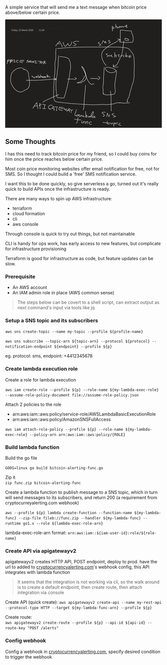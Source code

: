 A simple service that will send me a text message when bitcoin price above/below certain price.

![design](design.png)


## Some Thoughts
I has this need to track bitcoin price for my friend, so I could buy coins for him once the price reaches below certain price.

Most coin price monitoring websites offer email notification for free, not for SMS. So I thought I could build a 'free' SMS notification service.

I want this to be done quickly, so give serverless a go, turned out it's really quick to build APIs once the infrastructure is ready.

There are many ways to spin up AWS infrastructure: 
- terraform
- cloud formation
- cli
- aws console

Through console is quick to try out things, but not maintainable

CLI is handy for ops work, has early access to new features, but complicate for infrastructure provisioning

Terraform is good for infrastructure as code, but feature updates can be slow.



### Prerequisite
- An AWS account
- An IAM admin role in place (AWS common sense)

> The steps below can be covert to a shell script, can extract output as next command's input via tools like jq  

### Setup a SNS topic and its subscribers

`aws sns create-topic --name my-topic --profile ${profile-name}`

`aws sns subscribe --topic-arn ${topic-arn} --protocol ${protocol} --notification-endpoint ${endpoint} --profile ${p}` 

eg. protocol: sms, endpoint: +4412345678

### Create lambda execution role

Create a role for lambda execution  

`aws iam create-role --profile ${p} --role-name ${my-lambda-exec-role} --assume-role-policy-document file://assume-role-policy.json`


Attach 2 policies to the role  
- arn:aws:iam::aws:policy/service-role/AWSLambdaBasicExecutionRole
- arn:aws:iam::aws:policy/AmazonSNSFullAccess

`aws iam attach-role-policy --profile ${p} --role-name ${my-lambda-exec-role} --policy-arn arn:aws:iam::aws:policy/{ROLE}`

### Build lambda function

Build the go file

`GOOS=linux go build bitcoin-alerting-func.go`  

Zip it  
`zip func.zip bitcoin-alerting-func`  

Create a lambda function to publish message to a SNS topic, which in turn will send messages to its subscribers,
and return 200 (a requirement from cryptocurreyalerting.com webhook)

`aws --profile ${p} lambda create-function --function-name ${my-lambda-func} --zip-file fileb://func.zip --handler ${my-lambda-func} --runtime go1.x --role ${lambda-exec-role-arn}`

lambda-exec-role-arn format: `arn:aws:iam::${iam-user-id}:role/${role-name}`

### Create API via apigatewayv2

apigatewayv2 creates HTTP API, POST endpoint, deploy to prod. have the url to added to [cryptocurrencyalerting.com](cryptocurrencyalerting.com)'s webhook config, this API integrates with lambda function

> It seems that the integration is not working via cli, so the walk around is to create a default endpoint, then create route, then attach integration via console

Create API (quick create):
`aws apigatewayv2 create-api --name my-rest-api --protocol-type HTTP --target ${my-lambda-func-arn} --profile ${p}`

Create route:  
`aws apigatewayv2 create-route --profile ${p} --api-id ${api-id} --route-key "POST /alerts"`


### Config webhook

Config a webhook in [cryptocurrencyalerting.com](cryptocurrencyalerting.com), specify desired condition to trigger the webhook